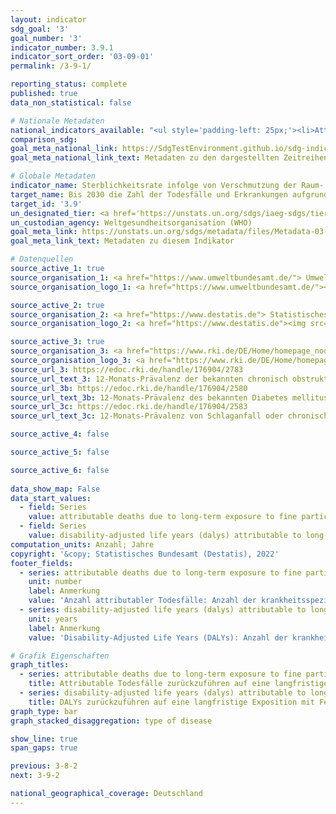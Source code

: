 ```yaml
---
layout: indicator    
sdg_goal: '3'    
goal_number: '3'    
indicator_number: 3.9.1    
indicator_sort_order: '03-09-01'    
permalink: /3-9-1/    

reporting_status: complete    
published: true    
data_non_statistical: false    

# Nationale Metadaten    
national_indicators_available: "<ul style='padding-left: 25px;'><li>Attributable Todesfälle zurückzuführen auf eine langfristige Exposition mit Feinstaub (PM<sub>2,5</sub>) in der Bevölkerung ab 25 Jahren</li> <li> Disability-adjusted life years (DALYs) die auf die Langzeitbelastung durch Feinstaub (PM<sub>2,5</sub>) bei Personen ab 25 Jahren zurückzuführen sind</li></ul>"    
comparison_sdg:     
goal_meta_national_link: https://SdgTestEnvironment.github.io/sdg-indicators/public/Meta/3.9.1.pdf
goal_meta_national_link_text: Metadaten zu den dargestellten Zeitreihen    

# Globale Metadaten    
indicator_name: Sterblichkeitsrate infolge von Verschmutzung der Raum- bzw. Außenluft    
target_name: Bis 2030 die Zahl der Todesfälle und Erkrankungen aufgrund gefährlicher Chemikalien und der Verschmutzung und Verunreinigung von Luft, Wasser und Boden erheblich verringern    
target_id: '3.9'    
un_designated_tier: <a href='https://unstats.un.org/sdgs/iaeg-sdgs/tier-classification/' title='Klicken Sie hier um weitere Informationen zur UN-Tier-Klassifikation zu erhalten.'  target='_blank'>Tier I</a>    
un_custodian_agency: Weltgesundheitsorganisation (WHO)    
goal_meta_link: https://unstats.un.org/sdgs/metadata/files/Metadata-03-09-01.pdf    
goal_meta_link_text: Metadaten zu diesem Indikator        

# Datenquellen
source_active_1: true
source_organisation_1: <a href="https://www.umweltbundesamt.de/"> Umweltbundesamt (UBA) </a>
source_organisation_logo_1: <a href="https://www.umweltbundesamt.de/"><img src="https://g205sdgs.github.io/sdg-indicators/public/OrgImgDe/uba.png" alt="Logo uba" style="height:60px; width:148px"/></a>

source_active_2: true
source_organisation_2: <a href="https://www.destatis.de"> Statistisches Bundesamt (Destatis) </a>
source_organisation_logo_2: <a href="https://www.destatis.de"><img src="https://g205sdgs.github.io/sdg-indicators/public/OrgImgDe/destatis.png" alt="Logo destatis" style="height:60px; width:148px"/></a>

source_active_3: true
source_organisation_3: <a href="https://www.rki.de/DE/Home/homepage_node.html"> Robert Koch-Institut (RKI) </a>
source_organisation_logo_3: <a href="https://www.rki.de/DE/Home/homepage_node.html"><img src="https://g205sdgs.github.io/sdg-indicators/public/OrgImgDe/rki.png" alt="Logo rki" style="height:60px; width:148px"/></a>
source_url_3: https://edoc.rki.de/handle/176904/2783
source_url_text_3: 12-Monats-Prävalenz der bekannten chronisch obstruktiven Lungenerkrankung (COPD) in Deutschland
source_url_3b: https://edoc.rki.de/handle/176904/2580
source_url_text_3b: 12-Monats-Prävalenz des bekannten Diabetes mellitus in Deutschland
source_url_3c: https://edoc.rki.de/handle/176904/2583
source_url_text_3c: 12-Monats-Prävalenz von Schlaganfall oder chronischen Beschwerden infolge eines Schlaganfalls in Deutschland

source_active_4: false

source_active_5: false

source_active_6: false
    
data_show_map: False    
data_start_values: 
  - field: Series
    value: attributable deaths due to long-term exposure to fine particulate matter (pm2.5)  among the population aged 25 years and older
  - field: Series
    value: disability-adjusted life years (dalys) attributable to long-term exposure to particulate matter (pm2.5) among persons aged 25 years and older    
computation_units: Anzahl; Jahre    
copyright: '&copy; Statistisches Bundesamt (Destatis), 2022'    
footer_fields:
  - series: attributable deaths due to long-term exposure to fine particulate matter (pm2.5)  among the population aged 25 years and older
    unit: number
    label: Anmerkung
    value: 'Anzahl attributabler Todesfälle: Anzahl der krankheitsspezifischen Todesfälle zurückzuführen auf eine langfristige Feinstaubbelastung.'
  - series: disability-adjusted life years (dalys) attributable to long-term exposure to particulate matter (pm2.5) among persons aged 25 years and older
    unit: years
    label: Anmerkung
    value: 'Disability-Adjusted Life Years (DALYs): Anzahl der krankheitsspezifisch durch Mortalität und Morbidität verlorenen Lebensjahre zurückzuführen auf eine langfristige Feinstaubbelastung (PM2,5).'    

# Grafik Eigenschaften    
graph_titles:
  - series: attributable deaths due to long-term exposure to fine particulate matter (pm2.5)  among the population aged 25 years and older
    title: Attributable Todesfälle zurückzuführen auf eine langfristige Exposition mit Feinstaub (PM2,5) in der Bevölkerung ab 25 Jahren
  - series: disability-adjusted life years (dalys) attributable to long-term exposure to particulate matter (pm2.5) among persons aged 25 years and older
    title: DALYs zurückzuführen auf eine langfristige Exposition mit Feinstaub (PM2,5) in der Bevölkerung ab 25 Jahren    
graph_type: bar
graph_stacked_disaggregation: type of disease    

show_line: true
span_gaps: true    

previous: 3-8-2    
next: 3-9-2    

national_geographical_coverage: Deutschland    
---
```


<span></span>